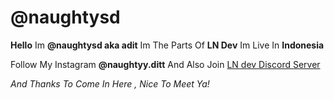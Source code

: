 # @naughtysd

**Hello** Im **@naughtysd aka adit** Im The Parts Of **LN Dev**
Im Live In **Indonesia**


Follow My Instagram **@naughtyy.ditt**
And Also Join [LN dev Discord Server](https://discord.gg/mecen2Yb)
 
*And Thanks To Come In Here , Nice To Meet Ya!*
